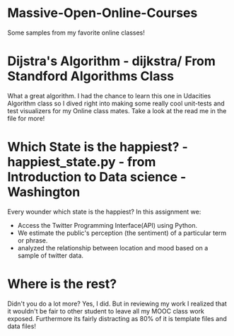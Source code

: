 Massive-Open-Online-Courses
===========================

Some samples from my favorite online classes!

Dijstra's Algorithm - dijkstra/ From Standford Algorithms Class
======================================================
What a great algorithm.
I had the chance to learn this one in Udacities Algorithm class so I dived 
right into making some really cool unit-tests and test visualizers for my Online
class mates. Take a look at the read me in the file for more!

Which State is the happiest? - happiest_state.py - from Introduction to Data science - Washington
==============================================================================================
Every wounder which state is the happiest? In this assignment we: 

+ Access the Twitter Programming Interface(API) using Python. 
+ We estimate the public's perception (the sentiment) of a particular term or phrase.
+ analyzed the relationship between location and mood based on a sample of twitter data.




Where is the rest?
=====================
Didn't you do a lot more? Yes, I did. But in reviewing my work I realized
that it wouldn't be fair to other student to leave all my MOOC class work
exposed. Furthermore its fairly distracting as 80% of it is template files
and data files!
